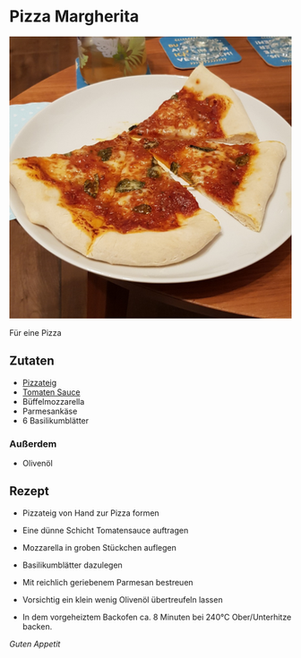 # Pizza Margherita

![img](imgs/Pizza_Margherita.jpg)

Für eine Pizza

## Zutaten
- [Pizzateig](Pizzateig.md)
- [Tomaten Sauce](Tomaten_Sauce.md)
- Büffelmozzarella
- Parmesankäse
- 6 Basilikumblätter

### Außerdem
- Olivenöl

## Rezept
- Pizzateig von Hand zur Pizza formen

- Eine dünne Schicht Tomatensauce auftragen

- Mozzarella in groben Stückchen auflegen

- Basilikumblätter dazulegen

- Mit reichlich geriebenem Parmesan bestreuen

- Vorsichtig ein klein wenig Olivenöl übertreufeln lassen

- In dem vorgeheiztem Backofen ca. 8 Minuten bei 240°C Ober/Unterhitze backen.


*Guten Appetit*
